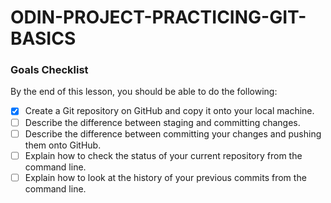 # ODIN-PROJECT-PRACTICING-GIT-BASICS

### Goals Checklist

By the end of this lesson, you should be able to do the following:

 - [x] Create a Git repository on GitHub and copy it onto your local machine.
 - [ ] Describe the difference between staging and committing changes.
 - [ ] Describe the difference between committing your changes and pushing them onto GitHub.
 - [ ] Explain how to check the status of your current repository from the command line.
 - [ ] Explain how to look at the history of your previous commits from the command line.
